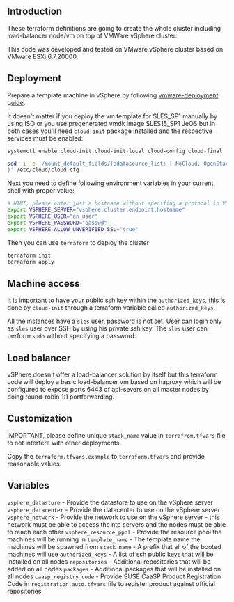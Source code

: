 ## Introduction

These terraform definitions are going to create the whole cluster including load-balancer node/vm on top of VMWare vSphere cluster.

This code was developed and tested on VMware vSphere cluster based on VMware ESXi 6.7.20000.

## Deployment

Prepare a template machine in vSphere by following [vmware-deployment guide](https://susedoc.github.io/doc-caasp/adoc/caasp-deployment/single-html/#_vm_preparation_for_creating_a_template).

It doesn't matter if you deploy the vm template for SLES_SP1 manually by using ISO or you use pregenerated vmdk image SLES15_SP1 JeOS but in both cases you'll need `cloud-init` package installed and the respective services must be enabled:

```sh
systemctl enable cloud-init cloud-init-local cloud-config cloud-final
```

```sh
sed -i -e '/mount_default_fields/{adatasource_list: [ NoCloud, OpenStack, None ]
}' /etc/cloud/cloud.cfg
```

Next you need to define following environment variables in your current shell with proper value:

```sh
# HINT, please enter just a hostname without specifing a protocol in VSPHERE_SERVER variable (using https by default)
export VSPHERE_SERVER="vsphere.cluster.endpoint.hostname"
export VSPHERE_USER="an_user"
export VSPHERE_PASSWORD="passwd"
export VSPHERE_ALLOW_UNVERIFIED_SSL="true"
```

Then you can use `terraform` to deploy the cluster

```sh
terraform init
terraform apply
```

## Machine access

It is important to have your public ssh key within the `authorized_keys`,
this is done by `cloud-init` through a terraform variable called `authorized_keys`.

All the instances have a `sles` user, password is not set. User can login only as `sles` user over SSH by using his private ssh key. The `sles` user can perform `sudo` without specifying a password.

## Load balancer

vSPhere doesn't offer a load-balancer solution by itself but this terraform code will deploy a basic load-balancer vm based on haproxy which will be configured to expose ports 6443 of api-severs on all master nodes by doing round-robin 1:1 portforwarding.

## Customization

IMPORTANT, please define unique `stack_name` value in `terrafrom.tfvars` file to not interfere with other deployments.

Copy the `terraform.tfvars.example` to `terraform.tfvars` and provide reasonable values.

## Variables

`vsphere_datastore` - Provide the datastore to use on the vSphere server
`vsphere_datacenter` - Provide the datacenter to use on the vSphere server
`vsphere_network` - Provide the network to use on the vSphere server - this network must be able to access the ntp servers and the nodes must be able to reach each other
`vsphere_resource_ppol` - Provide the resource pool the machines will be running in
`template_name` - The template name the machines will be spawned from
`stack_name` - A prefix that all of the booted machines will use
`authorized_keys` - A list of ssh public keys that will be installed on all nodes
`repositories` - Additional repositories that will be added on all nodes
`packages` - Additional packages that will be installed on all nodes
`caasp_registry_code` - Provide SUSE CaaSP Product Registration Code in
`registration.auto.tfvars` file to register product against official repositories
